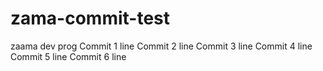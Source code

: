 # zama-commit-test
zaama dev prog
Commit 1 line
Commit 2 line
Commit 3 line
Commit 4 line
Commit 5 line
Commit 6 line

